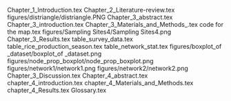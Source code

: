Chapter_1_Introduction.tex
Chapter_2_Literature-review.tex
figures/distriangle/distriangle.PNG
Chapter_3_abstract.tex
Chapter_3_introduction.tex
Chapter_3_Materials_and_Methods_.tex
code for the map.tex
figures/Sampling Sites4/Sampling Sites4.png
Chapter_3_Results.tex
table_survey_data.tex
table_rice_production_season.tex
table_network_stat.tex
figures/boxplot_of _dataset/boxplot_of _dataset.png
figures/node_prop_boxplot/node_prop_boxplot.png
figures/network1/network1.png
figures/network2/network2.png
Chapter_3_Discussion.tex
Chapter_4_abstract.tex
chapter_4_introduction.tex
chapter_4_Materials_and_Methods.tex
chapter_4_Results.tex
Glossary.tex